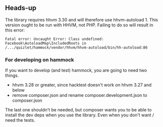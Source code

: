 ## Heads-up

The library requires hhvm 3.30 and will therefore use hhvm-autoload 1.
This version ought to be run with HHVM, not PHP.
Failing to do so will result in this error:

```
Fatal error: Uncaught Error: Class undefined: Facebook\AutoloadMap\IncludedRoots in /.../quizlet/hammock/vendor/hhvm/hhvm-autoload/bin/hh-autoload:86
```

### For developing on hammock

If you want to develop (and test) hammock, you are going to need two things.

- hhvm 3.28 or greater, since hacktest doesn't work on hhvm 3.27 and below
- remove composer.json and rename composer.development.json to composer.json

The last one shouldn't be needed, but composer wants you to be able to install the dev deps when you use the library.
Even when you don't want / need the tests.
